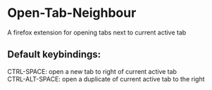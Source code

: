 # Open-Tab-Neighbour
A firefox extension for opening tabs next to current active tab

## Default keybindings:
CTRL-SPACE: open a new tab to right of current active tab  
CTRL-ALT-SPACE: open a duplicate of current active tab to the right
